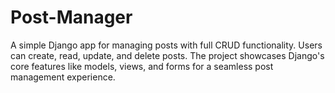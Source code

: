 # Post-Manager
A simple Django app for managing posts with full CRUD functionality. Users can create, read, update, and delete posts. The project showcases Django's core features like models, views, and forms for a seamless post management experience.
